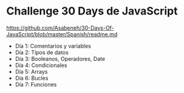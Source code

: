 # Challenge 30 Days de JavaScript
https://github.com/Asabeneh/30-Days-Of-JavaScript/blob/master/Spanish/readme.md

- Día 1: Comentarios y variables
- Día 2: Tipos de datos
- Día 3: Booleanos, Operadores, Date
- Día 4: Condicionales
- Día 5: Arrays
- Día 6: Bucles
- Día 7: Funciones